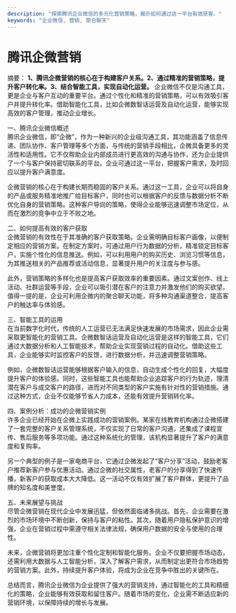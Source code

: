 ```yaml
---
description: "探索腾讯企业微信的多元化营销策略，揭示如何通过这一平台有效获客。"
keywords: "企业微信, 营销, 聚合聊天"
---
```

# 腾讯企微营销

摘要： 
**1、腾讯企微营销的核心在于构建客户关系。2、通过精准的营销策略，提升客户转化率。3、结合智能工具，实现自动化运营。** 企业微信不仅是沟通工具，更是企业与客户互动的重要平台。通过个性化和精准的营销策略，可以有效吸引客户并提升转化率。借助智能化工具，比如企微数智话运营及自动化运营，能够实现高效的客户管理，推动企业增长。

一、腾讯企业微信概述  
腾讯企业微信，即“企微”，作为一种新兴的企业级沟通工具，其功能涵盖了信息传递、团队协作、客户管理等多个方面，与传统的营销手段相比，企微具备更多的灵活性和适用性。它不仅帮助企业内部成员进行更高效的沟通与协作，还为企业提供了一个与客户保持密切联系的平台。企业可通过这一平台，把握客户需求，及时回应以提升客户满意度。

企微营销的核心在于构建长期而稳固的客户关系。通过这一工具，企业可以将自身的产品或服务精准地推广给目标客户，同时也可以根据客户的反馈与数据分析不断优化自身的营销策略。这种客户导向的策略，使得企业能够迅速调整市场定位，从而在激烈的竞争中立于不败之地。

二、如何提高有效的客户获取  
企微营销的有效性在于其准确的客户获取策略。企业需明确目标客户画像，以便制定相应的营销方案。在制定方案时，可通过用户行为数据的分析，精准锁定目标客户，实施个性化的信息推送。例如，可以利用用户的购买历史、浏览习惯等信息，为其推送相关的产品推荐或活动信息，显著提升用户的关注度与参与感。

此外，营销策略的多样化也是提高客户获取效率的重要因素。通过文案创作、线上活动、社群运营等手段，企业可以吸引潜在客户的注意力并激发他们的购买欲望。值得一提的是，企业可利用企微内的聚合聊天功能，将多种沟通渠道整合，提高客户的触达率与体验感。

三、智能工具的运用  
在当前数字化时代，传统的人工运营已无法满足快速发展的市场需求，因此企业需采取更智能化的营销工具。企微数智话运营及自动化运营是这样的智能工具，它们通过大数据分析和人工智能技术，帮助企业实现营销过程的自动化。借助这些工具，企业能够实时监控客户的反馈，进行数据分析，并迅速调整营销策略。

例如，企微数智话运营能够根据客户输入的信息，自动生成个性化的回复，大幅度提升客户的体验感。同时，这些智能工具也能帮助企业追踪客户的行为轨迹，理清潜在客户与成交客户的路径，进而对不同类型的客户实施有针对性的营销措施。通过这种方式，企业不仅能够节省人力成本，还能有效提升营销转化率。

四、案例分析：成功的企微营销实例  
许多企业已经开始在企微上实践成功的营销案例。某家在线教育机构通过企微搭建了一套完整的客户关系管理系统，不仅实现了日常的客户沟通，还集成了课程宣传、售后服务等多项功能。通过这种系统化的管理，该机构显著提升了客户的满意度和复购率。

另一个典型的例子是一家电商平台，它通过企微发起了“客户分享”活动，鼓励老客户推荐新客户参与优惠活动。通过企微的社交属性，老客户的分享得到了快速传播，新客户的获取成本大大降低。这一活动不仅有效扩展了客户群体，更提升了品牌的知名度和美誉度。

五、未来展望与挑战  
尽管企微营销在现代企业中发展迅猛，但依然面临诸多挑战。首先，企业需要在激烈的市场环境中不断创新，保持与客户的粘性。其次，随着用户隐私保护意识的增强，企业在营销过程中需遵守相关法律法规，确保用户数据的安全与使用的合理性。

未来，企微营销将更加注重个性化定制和智能化服务。企业不仅要把握市场动态，还需利用大数据与人工智能分析，深入了解客户需求，从而制定出更符合市场趋势的营销方案。此外，持续提升客户体验，将成为企业在竞争中胜出的关键所在。

总结而言，腾讯企业微信为企业提供了强大的营销支持，通过智能化的工具和精细化的策略，企业能够有效获取和留住客户。随着市场的变化，企业需不断适应新的营销环境，以保障持续的增长与发展。
